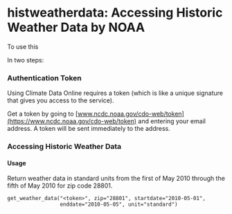 # histweatherdata: Accessing Historic Weather Data by NOAA


To use this 

In two steps:


### Authentication Token

Using Climate Data Online requires a token (which is like a unique signature that gives you access to the service).


Get a token by going to [www.ncdc.noaa.gov/cdo-web/token](https://www.ncdc.noaa.gov/cdo-web/token) and entering your email address. A token will be sent immediately to the address.

### Accessing Historic Weather Data


#### Usage

Return weather data in standard units from the first of May 2010 through the fifth of May 2010 for zip code 28801. 

```
get_weather_data("<token>", zip="28801", startdate="2010-05-01", 
                 enddate="2010-05-05", unit="standard")
```